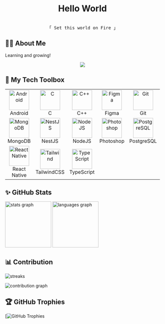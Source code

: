 <div align="center>
  <img height="200" src="https://cdn3d.iconscout.com/3d/premium/thumb/curly-hair-man-6528418-5823051.png?f=webp"  />
</div>

### <h1 align="center">Hello World
<p align="center"> 
  <samp>
    <br>
    「 Set this world on Fire 」
    <br>
  </samp>
</p></h1>


## 🙋‍♂️ About Me
 Learning and growing!

 
<div align="center">
  <img src="https://profile-counter.glitch.me/annascaria3010/count.svg?"  />
</div>


## 🧰 My Tech Toolbox
<table>
  <tr> 
    <td align="center" width="96"> <img src="https://skillicons.dev/icons?i=android" width="65" height="65" alt="Android" /> <br>Android </td>
    <td align="center" width="96"> <img src="https://skillicons.dev/icons?i=c" width="65" height="65" alt="C" /> <br>C </td> 
    <td align="center" width="96"> <img src="https://skillicons.dev/icons?i=cpp" width="65" height="65" alt="C++" /> <br>C++ </td> 
    <td align="center" width="96"> <img src="https://skillicons.dev/icons?i=figma" width="65" height="65" alt="Figma" /> <br>Figma </td> 
    <td align="center" width="96"> <img src="https://skillicons.dev/icons?i=git" width="65" height="65" alt="Git" /> <br>Git </td>
    <td align="center" width="96"><img src="https://techstack-generator.vercel.app/github-icon.svg" width="48" height="48" alt="GitHub" /><br>Github</td> 
    <td align="center" width="96"> <img src="https://techstack-generator.vercel.app/java-icon.svg" width="65" height="65" alt="Java" /> <br>Java </td> 
    <td align="center" width="96">  <img src="https://techstack-generator.vercel.app/js-icon.svg" alt="Javascript" width="65" height="65" /> <br>JavaScript </td> 
  </tr> 
  <tr> 
    <td align="center" width="96"> <img src="https://skillicons.dev/icons?i=mongodb" width="65" height="65" alt="MongoDB" /> <br>MongoDB </td> 
    <td align="center" width="96"> <img src="https://skillicons.dev/icons?i=nestjs" width="65" height="65" alt="NestJS" /> <br>NestJS </td> 
    <td align="center" width="96"> <img src="https://skillicons.dev/icons?i=nodejs" width="65" height="65" alt="NodeJS" /> <br>NodeJS </td> 
    <td align="center" width="96"> <img src="https://skillicons.dev/icons?i=photoshop" width="65" height="65" alt="Photoshop" /> <br>Photoshop </td> 
    <td align="center" width="96"> <img src="https://skillicons.dev/icons?i=postgresql" width="65" height="65" alt="PostgreSQL" /> <br>PostgreSQL </td> 
    <td align="center" width="96"> <img src="https://skillicons.dev/icons?i=postman" width="65" height="65" alt="Postman" /> <br>Postman </td> 
    <td align="center" width="96"> <img src="https://skillicons.dev/icons?i=python" width="65" height="65" alt="Python" /> <br>Python </td> 
    <td align="center" width="96"> <img src="https://techstack-generator.vercel.app/react-icon.svg" alt="React" width="65" height="65" /> <br>React </td> 
  </tr> 
  <tr>
    <td align="center" width="96"> <img src="https://techstack-generator.vercel.app/react-icon.svg" width="65" height="65" alt="React Native" /> <br>React Native </td> 
    <td align="center" width="96"> <img src="https://skillicons.dev/icons?i=tailwind" width="65" height="65" alt="Tailwind" /> <br>TailwindCSS </td> 
    <td align="center" width="96"> <img src="https://skillicons.dev/icons?i=ts" width="65" height="65" alt="TypeScript" /> <br>TypeScript </td> 
  </tr> 
</table>


## ✨ GitHub Stats
<div>
  <img src="https://github-readme-stats.vercel.app/api?username=annascaria3010&hide_title=false&hide_rank=false&show_icons=true&include_all_commits=true&count_private=true&disable_animations=false&theme=dracula&locale=en&hide_border=false&order=1" height="150" alt="stats graph"  />
  <img src="https://github-readme-stats.vercel.app/api/top-langs?username=annascaria3010&locale=en&hide_title=false&layout=compact&card_width=320&langs_count=5&theme=dracula&hide_border=false&order=2" height="150" alt="languages graph"  />
</div>


## 📊 Contribution
![streaks](https://github-readme-streak-stats.herokuapp.com/?user=annascaria3010&theme=monokai-metallian&hide_border=true)


![contribution graph](https://github-readme-activity-graph.vercel.app/graph?username=annascaria3010&theme=xcode)


## 🏆 GitHub Trophies
[![GitHub Trophies](https://github-profile-trophy.vercel.app/?username=annascaria3010&theme=onedark)
<!--
**annascaria3010/annascaria3010** is a ✨ _special_ ✨ repository because its `README.md` (this file) appears on your GitHub profile.

Here are some ideas to get you started:

- 🔭 I’m currently working on ...
- 🌱 I’m currently learning ...
- 👯 I’m looking to collaborate on ...
- 🤔 I’m looking for help with ...
- 💬 Ask me about ...
- 📫 How to reach me: ...
- 😄 Pronouns: ...
- ⚡ Fun fact: ...
-->


